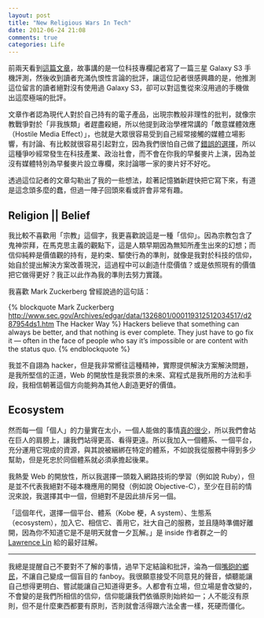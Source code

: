 ```yaml
---
layout: post
title: "New Religious Wars In Tech"
date: 2012-06-24 21:08
comments: true
categories: Life
---
```

前兩天看到[這篇文章][10]，故事講的是一位科技專欄記者寫了一篇三星 Galaxy S3 手機評測，然後收到讀者充滿仇恨性言論的批評，讓這位記者很感興趣的是，他推測這位留言的讀者絕對沒有使用過 Galaxy S3，卻可以對這隻從來沒用過的手機做出這麼極端的批評。

文章作者認為現代人對於自己持有的電子產品，出現宗教般非理性的批判，就像宗教戰爭對於「非我族類」者趕盡殺絕，所以他提到政治學裡常講的「敵意媒體效應（Hostile Media Effect）」，也就是大眾很容易受到自己經常接觸的媒體立場影響，有討論、有比較就很容易引起對立，因為我們很怕自己做了[錯誤的選擇][15]，所以這種爭吵經常發生在科技產業、政治社會，而不會在你我的早餐麥片上演，因為並沒有媒體特別為早餐麥片設立專欄，來討論哪一家的麥片好不好吃。

透過這位記者的文章勾勒出了我的一些想法，趁著記憶猶新趕快把它寫下來，有道是這念頭多麼的蠢，但過一陣子回頭來看或許會非常有趣。

## Religion || Belief

我比較不喜歡用「宗教」這個字，我更喜歡說這是一種「信仰」。因為宗教包含了鬼神崇拜，在馬克思主義的觀點下，這是人類早期因為無知所產生出來的幻想；而信仰純粹是價值觀的持有，是約束、驅使行為的準則，就像是我對於科技的信仰，始自於提出解決方案改善現況，這過程中可以創造什麼價值？或是依照現有的價值把它做得更好？我正以此作為我的準則去努力實踐。

我喜歡 Mark Zuckerberg 曾經說過的這句話：

{% blockquote Mark Zuckerberg http://www.sec.gov/Archives/edgar/data/1326801/000119312512034517/d287954ds1.htm The Hacker Way %}
Hackers believe that something can always be better, and that nothing is ever complete. They just have to go fix it — often in the face of people who say it’s impossible or are content with the status quo.
{% endblockquote %}

我並不自詡為 hacker，但是我非常嚮往這種精神，實際提供解決方案解決問題，是我所堅信的正道，Web 的開放性是我崇景的未來、寫程式是我所用的方法和手段，我相信朝著這個方向能夠為其他人創造更好的價值。

## Ecosystem

然而每一個「個人」的力量實在太小，一個人能做的事情[真的很少][20]，所以我們會站在巨人的肩膀上，讓我們站得更高、看得更遠。所以我加入一個體系、一個平台，充分運用它現成的資源，與其說被綑綁在特定的體系，不如說我從服務中得到多少幫助，但是死忠於同個體系就必須承擔起後果。

我熱愛 Web 的開放性，所以我選擇一頭栽入網路技術的學習（例如說 Ruby），但是並不代表我絕對不碰本機應用的開發（例如說 Objective-C），至少在目前的情況來說，我選擇其中一個，但絕對不是因此排斥另一個。

「這個年代，選擇一個平台、體系（Kobe 梗，A system）、生態系（ecosystem），加入它、相信它、善用它，壯大自己的服務，並且隨時準備好離開，因為你不知道它是不是明天就會一夕瓦解。」是 inside 作者群之一的 [Lawrence Lin][30] 給的最好註解。

****

我總是提醒自己不要對不了解的事情，過早下定結論和批評，淪為一個[嘴砲的鄉民][40]，不讓自己變成一個盲目的 fanboy。我很願意接受不同意見的聲音，傾聽能讓自己想得更明白、嘗試能讓自己知道得更多。人都會有立場，但立場是會改變的，不會變的是我們所相信的信仰，信仰能讓我們依循原則始終如一；人不能沒有原則，但不是什麼東西都要有原則，否則就會活得跟六法全書一樣，死硬而僵化。

[10]: http://pogue.blogs.nytimes.com/2012/06/21/hate-mail-and-the-new-religious-wars-in-tech/
[15]: http://www.marco.org/2011/04/10/fanoboy-fan-boi
[20]: http://blog.vgod.tw/2011/10/29/impact/
[30]: http://punk.tw/2012/04/07/platform-acceleration/
[40]: http://www.penny-arcade.com/comic/2004/03/19/
